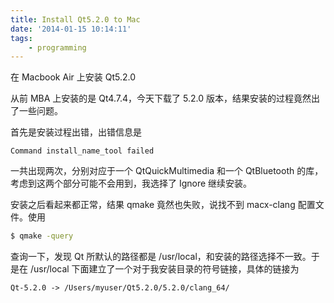 ```yaml
---
title: Install Qt5.2.0 to Mac
date: '2014-01-15 10:14:11'
tags:
    - programming
---
```


在 Macbook Air 上安装 Qt5.2.0

<!--more-->

从前 MBA 上安装的是 Qt4.7.4，今天下载了 5.2.0 版本，结果安装的过程竟然出了一些问题。

首先是安装过程出错，出错信息是

```text
Command install_name_tool failed
```

一共出现两次，分别对应于一个 QtQuickMultimedia 和一个 QtBluetooth 的库，考虑到这两个部分可能不会用到，我选择了 Ignore 继续安装。

安装之后看起来都正常，结果 qmake 竟然也失败，说找不到 macx-clang 配置文件。使用

```bash
$ qmake -query
```

查询一下，发现 Qt 所默认的路径都是 /usr/local，和安装的路径选择不一致。于是在 /usr/local 下面建立了一个对于我安装目录的符号链接，具体的链接为

```text
Qt-5.2.0 -> /Users/myuser/Qt5.2.0/5.2.0/clang_64/
```
